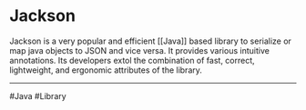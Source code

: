 # Jackson
Jackson is a very popular and efficient [[Java]] based library to serialize or map java objects to JSON and vice versa. It provides various intuitive annotations. Its developers extol the combination of fast, correct, lightweight, and ergonomic attributes of the library.



---
#Java #Library 